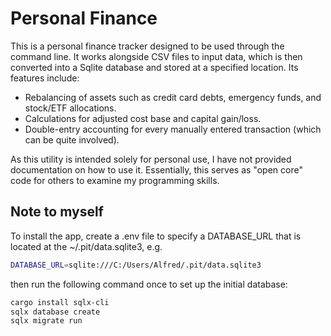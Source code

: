 # Personal Finance

This is a personal finance tracker designed to be used through the command line. It works alongside CSV files to input data, which is then converted into a Sqlite database and stored at a specified location. Its features include:

- Rebalancing of assets such as credit card debts, emergency funds, and stock/ETF allocations.
- Calculations for adjusted cost base and capital gain/loss.
- Double-entry accounting for every manually entered transaction (which can be quite involved).

As this utility is intended solely for personal use, I have not provided documentation on how to use it. Essentially, this serves as "open core" code for others to examine my programming skills.

## Note to myself

To install the app, create a .env file to specify a DATABASE_URL that is located at the ~/.pit/data.sqlite3, e.g.

```sh
DATABASE_URL=sqlite:///C:/Users/Alfred/.pit/data.sqlite3
```

then run the following command once to set up the initial database:

```sh
cargo install sqlx-cli
sqlx database create
sqlx migrate run
```
